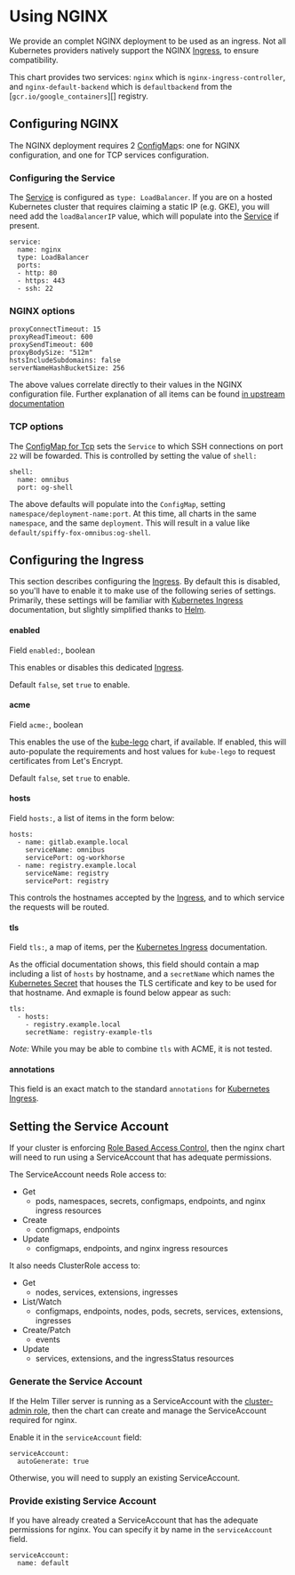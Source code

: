 # Using NGINX

We provide an complet NGINX deployment to be used as an ingress. Not all Kubernetes providers natively support the NGINX [Ingress][kubernetes-ingress], to ensure compatibility.

This chart provides two services: `nginx` which is `nginx-ingress-controller`,
and `nginx-default-backend` which is `defaultbackend` from the [`gcr.io/google_containers`][] registry.

## Configuring NGINX

The NGINX deployment requires 2 [ConfigMap][]s: one for NGINX configuration,
and one for TCP services configuration.

### Configuring the Service

The [Service][] is configured as `type: LoadBalancer`. If you are on a hosted
Kubernetes cluster that requires claiming a static IP (e.g. GKE), you will need
add the `loadBalancerIP` value, which will populate into the [Service][] if present.

```
service:
  name: nginx
  type: LoadBalancer
  ports:
  - http: 80
  - https: 443
  - ssh: 22
```

### NGINX options

```
proxyConnectTimeout: 15
proxyReadTimeout: 600
proxySendTimeout: 600
proxyBodySize: "512m"
hstsIncludeSubdomains: false
serverNameHashBucketSize: 256
```

The above values correlate directly to their values in the NGINX configuration file.
Further explanation of all items can be found [in upstream documentation](https://github.com/nginxinc/kubernetes-ingress/tree/master/examples/customization)


### TCP options

The [ConfigMap for Tcp][ConfigMapTcp] sets the `Service` to which SSH connections
on port `22` will be fowarded. This is controlled by setting the value of `shell:`

```
shell:
  name: omnibus
  port: og-shell
```

The above defaults will populate into the `ConfigMap`, setting `namespace/deployment-name:port`.
At this time, all charts in the same `namespace`, and the same `deployment`.
This will result in a value like `default/spiffy-fox-omnibus:og-shell`.

## Configuring the Ingress

This section describes configuring the [Ingress][]. By default this is disabled, so you'll have to enable it to make use of the following series of settings. Primarily, these settings will be familiar with [Kubernetes Ingress][kubernetes-ingress] documentation, but slightly simplified thanks to [Helm][helm].

#### enabled

Field `enabled:`, boolean

This enables or disables this dedicated [Ingress][].

Default `false`, set `true` to enable.

#### acme

Field `acme:`, boolean

This enables the use of the [kube-lego](../kube-lego/README.md) chart, if available. If enabled, this will auto-populate the requirements and host values for `kube-lego` to request certificates from Let's Encrypt.

Default `false`, set `true` to enable.

#### hosts

Field `hosts:`, a list of items in the form below:
```
hosts:
  - name: gitlab.example.local
    serviceName: omnibus
    servicePort: og-workhorse
  - name: registry.example.local
    serviceName: registry
    servicePort: registry
```

This controls the hostnames accepted by the [Ingress][], and to which service
the requests will be routed.

#### tls

Field `tls:`, a map of items, per the [Kubernetes Ingress][kubernetes-ingress] documentation.

As the official documentation shows, this field should contain a map including a
list of `hosts` by hostname, and a `secretName` which names the [Kubernetes Secret][kubernetes-secret]
that houses the TLS certificate and key to be used for that hostname. And exmaple
is found below appear as such:
```
tls:
  - hosts:
    - registry.example.local
    secretName: registry-example-tls
```

*Note:* While you may be able to combine `tls` with ACME, it is not tested.

#### annotations

This field is an exact match to the standard `annotations` for [Kubernetes Ingress][kubernetes-ingress].

## Setting the Service Account

If your cluster is enforcing [Role Based Access Control][RBAC], then the nginx chart will need to run using a ServiceAccount
that has adequate permissions.

The ServiceAccount needs Role access to:

- Get
  * pods, namespaces, secrets, configmaps, endpoints, and nginx ingress resources
- Create
  * configmaps, endpoints
- Update
  * configmaps, endpoints, and nginx ingress resources

It also needs ClusterRole access to:

- Get
  * nodes, services, extensions, ingresses
- List/Watch
  * configmaps, endpoints, nodes, pods, secrets, services, extensions, ingresses
- Create/Patch
  * events
- Update
  * services, extensions, and the ingressStatus resources

### Generate the Service Account

If the Helm Tiller server is running as a ServiceAccount with the [cluster-admin role](../../helm/README.md#preparing-for-helm-with-rbac),
then the chart can create and manage the ServiceAccount required for nginx.

Enable it in the `serviceAccount` field:

```
serviceAccount:
  autoGenerate: true
```

Otherwise, you will need to supply an existing ServiceAccount.

### Provide existing Service Account

If you have already created a ServiceAccount that has the adequate permissions for nginx. You can specify it by name in the `serviceAccount` field.

```
serviceAccount:
  name: default
```

[Service]: ../../../charts/nginx/templates/service.yaml
[Deployment]: ../../../charts/nginx/templates/deployment.yaml
[ConfigMap]: ../../../charts/nginx/templates/configmap.yaml
[ConfigMapTcp]: ../../../charts/nginx/templates/configmap-tcp.yaml
[Ingress]: ../../../charts/nginx/templates/ingress.yaml
[values.yml]: ../../../charts/nginx/values.yml

[registry]: https://hub.docker.com/_/registry/
[kubernetes-ingress]: https://kubernetes.io/docs/concepts/services-networking/ingress/#tls
[kubernetes-secret]: https://kubernetes.io/docs/concepts/configuration/secret/
[helm]: https://helm.sh
[kubernetes-ingress-nginx-configuration]: https://github.com/kubernetes/ingress/blob/master/controllers/nginx/configuration.md
[RBAC]: https://kubernetes.io/docs/admin/authorization/rbac/
